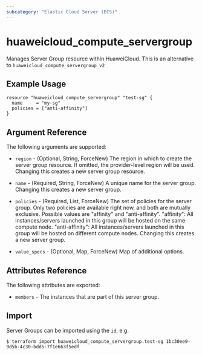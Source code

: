 ```yaml
---
subcategory: "Elastic Cloud Server (ECS)"
---
```


# huaweicloud\_compute\_servergroup

Manages Server Group resource within HuaweiCloud.
This is an alternative to `huaweicloud_compute_servergroup_v2`

## Example Usage

```hcl
resource "huaweicloud_compute_servergroup" "test-sg" {
  name     = "my-sg"
  policies = ["anti-affinity"]
}
```

## Argument Reference

The following arguments are supported:

* `region` - (Optional, String, ForceNew) The region in which to create the server group resource. If omitted, the provider-level region will be used. Changing this creates a new server group resource.

* `name` - (Required, String, ForceNew) A unique name for the server group. Changing this creates
    a new server group.

* `policies` - (Required, List, ForceNew) The set of policies for the server group. Only two
    policies are available right now, and both are mutually exclusive. Possible values are "affinity" and "anti-affinity". 
    "affinity": All instances/servers launched in this group will be hosted on the same compute node.
    "anti-affinity": All instances/servers launched in this group will be hosted on different compute nodes.
    Changing this creates a new server group.

* `value_specs` - (Optional, Map, ForceNew) Map of additional options.

## Attributes Reference

The following attributes are exported:

* `members` - The instances that are part of this server group.

## Import

Server Groups can be imported using the `id`, e.g.

```
$ terraform import huaweicloud_compute_servergroup.test-sg 1bc30ee9-9d5b-4c30-bdd5-7f1e663f5edf
```
